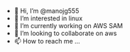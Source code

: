 - 👋 Hi, I’m @manojg555
- 👀 I’m interested in linux
- 🌱 I’m currently working on AWS SAM
- 💞️ I’m looking to collaborate on aws
- 📫 How to reach me ...

<!---
manojg555/manojg555 is a ✨ special ✨ repository because its `README.md` (this file) appears on your GitHub profile.
You can click the Preview link to take a look at your changes.
--->
